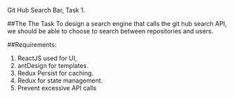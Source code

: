 Git Hub Search Bar, Task 1.


##The The Task
To design a search engine that calls the git hub search API, we should be able to choose to search between repositories and users.

##Requirements:
1. ReactJS used for UI,
2. antDesign for templates.
3. Redux Persist for caching.
4. Redux for state management.
5. Prevent excessive API calls
